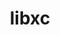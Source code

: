 ---
title: "libxc"
layout: cache
categories: [package, v0.18.1]
meta: {"versions": ["5.1.7"], "compilers": ["gcc@=7.3.1"], "oss": ["amzn2"], "platforms": ["linux"], "targets": ["aarch64", "graviton2", "x86_64_v3", "x86_64_v4"], "stacks": ["aws-ahug", "aws-ahug-aarch64", "root"], "num_specs": 4, "num_specs_by_stack": {"root": 4, "aws-ahug": 2, "aws-ahug-aarch64": 2}}
spec_details: [{"hash": "jkmhu3uaakuduwnzs5nmuzphvklrfplc", "compiler": "gcc@=7.3.1", "versions": ["5.1.7"], "os": "amzn2", "platform": "linux", "target": "x86_64_v4", "variants": ["~cuda", "+shared"], "stacks": ["root", "aws-ahug"], "size": "-", "tarball": "https://binaries.spack.io/releases/v0.18.1/build_cache/linux-amzn2-x86_64_v4/gcc-7.3.1/libxc-5.1.7/linux-amzn2-x86_64_v4-gcc-7.3.1-libxc-5.1.7-jkmhu3uaakuduwnzs5nmuzphvklrfplc.spack"}, {"hash": "yyumpj5oq3bociltti7e6nfv4qe5mceh", "compiler": "gcc@=7.3.1", "versions": ["5.1.7"], "os": "amzn2", "platform": "linux", "target": "graviton2", "variants": ["~cuda", "+shared"], "stacks": ["root", "aws-ahug-aarch64"], "size": "-", "tarball": "https://binaries.spack.io/releases/v0.18.1/build_cache/linux-amzn2-graviton2/gcc-7.3.1/libxc-5.1.7/linux-amzn2-graviton2-gcc-7.3.1-libxc-5.1.7-yyumpj5oq3bociltti7e6nfv4qe5mceh.spack"}, {"hash": "khpsv2quawranq2o7eayd3mkjqsv7oqf", "compiler": "gcc@=7.3.1", "versions": ["5.1.7"], "os": "amzn2", "platform": "linux", "target": "aarch64", "variants": ["~cuda", "+shared"], "stacks": ["root", "aws-ahug-aarch64"], "size": "-", "tarball": "https://binaries.spack.io/releases/v0.18.1/build_cache/linux-amzn2-aarch64/gcc-7.3.1/libxc-5.1.7/linux-amzn2-aarch64-gcc-7.3.1-libxc-5.1.7-khpsv2quawranq2o7eayd3mkjqsv7oqf.spack"}, {"hash": "7w4b3tsqgzfl637xnsb4evzrb6aydbzo", "compiler": "gcc@=7.3.1", "versions": ["5.1.7"], "os": "amzn2", "platform": "linux", "target": "x86_64_v3", "variants": ["~cuda", "+shared"], "stacks": ["root", "aws-ahug"], "size": "-", "tarball": "https://binaries.spack.io/releases/v0.18.1/build_cache/linux-amzn2-x86_64_v3/gcc-7.3.1/libxc-5.1.7/linux-amzn2-x86_64_v3-gcc-7.3.1-libxc-5.1.7-7w4b3tsqgzfl637xnsb4evzrb6aydbzo.spack"}]
---